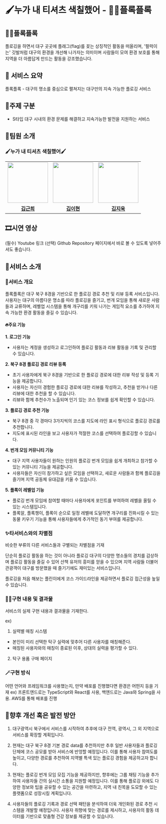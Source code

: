 # 🖌️누가 내 티셔츠 색칠했어 - 🚩🐸플록플록
## 🚩🐸플록플록
플로깅을 하면서 대구 곳곳에 플래그(flag)를 꽂는 상징적인 활동을 떠올리며, '펄럭이는' 깃발처럼 대구의 환경을 개선해 나가자는 의미이며 사람들이 모여 환경 보호를 통해 지역을 더 아름답게 만드는 활동을 강조했습니다.

## 🐸 서비스 요약
플록플록 - 대구의 명소를 중심으로 펼쳐지는 대구만의 지속 가능한 플로깅 서비스

## 🚩주제 구분
-	S타입 대구 시내의 환경 문제를 해결하고 지속가능한 발전을 지원하는 서비스 

## 💁팀원 소개
### 🖌️누가 내 티셔츠 색칠했어🖌️
<table>
 <tr>
    <td align="center"><a href="https://github.com/g1nya2"><img src="https://avatars.githubusercontent.com/g1nya2" width="130px;" alt=""></a></td>
    <td align="center"><a href="https://github.com/bbukkubbang"><img src="https://avatars.githubusercontent.com/bbukkubbang" width="130px;" alt=""></a></td>
    <td align="center"><a href="https://github.com/Alexarius"><img src="https://avatars.githubusercontent.com/Alexarius" width="130px;" alt=""></a></td>
  </tr>
  <tr>
    <td align="center"><a href="https://github.com/g1nya2"><b>김근희</b></a></td>
    <td align="center"><a href="https://github.com/bbukkubbang"><b>김이현</b></a></td>
    <td align="center"><a href="https://github.com/Alexarius"><b>김지욱</b></a></td>
  </tr>
</table>

## 🎞️시연 영상
(필수) Youtube 링크
(선택) Github Repository 페이지에서 바로 볼 수 있도록 넣어주셔도 좋습니다.

## 🚩서비스 소개
### 🧚서비스 개요

플록플록은 대구 북구 8경을 기반으로 한 플로깅 경로 추천 및 리뷰 등록 서비스입니다.
사용자는 대구의 아름다운 명소를 따라 플로깅을 즐기고, 번개 모임을 통해 새로운 사람들과 교류하며, 
레벨업 시스템을 통해 개구리를 키워 나가는 게임적 요소를 추가하여 지속 가능한 환경 활동을 즐길 수 있습니다.

#### 🔥주요 기능
**1. 로그인 기능**
 - 사용자는 계정을 생성하고 로그인하여 플로깅 활동과 리뷰 활동을 기록 및 관리할 수 있습니다.

**2. 북구 8경 플로깅 경로 리뷰 등록**
 - 초기 사용자에게 북구 8경을 기반으로 한 플로깅 경로에 대한 리뷰 작성 및 등록 기능을 제공합니다.
 - 사용자는 자신이 경험한 플로깅 경로에 대한 리뷰를 작성하고, 추천을 받거나 다른 리뷰에 대한 추천을 할 수 있습니다.
 - 리뷰와 함께 추천수가 노출되며 인기 있는 코스 정보를 쉽게 확인할 수 있습니다.

**3. 플로깅 경로 추천 기능**
 - 북구 8경 중 각 경마다 3가지씩의 코스를 지도에 라인 표시 형식으로 플로깅 경로를 추천합니다.
 - 지도에 표시된 라인을 보고 사용자가 적절한 코스를 선택하여 플로깅할 수 있습니다.

**4. 번개 모임 커뮤니티 기능**
 - 대구 지역 사용자들이 원하는 인원의 플로깅 번개 모임을 쉽게 개최하고 참가할 수 있는 커뮤니티 기능을 제공합니다.
 - 사용자들은 자신이 참가하고 싶은 모임을 선택하고, 새로운 사람들과 함께 플로깅을 즐기며 지역 공동체 유대감을 키울 수 있습니다.

**5. 플록이 레벨업 기능**
 - 플로깅 번개 모임에 참여할 때마다 사용자에게 포인트를 부여하여 레벨을 올릴 수 있는 시스템입니다.
 - 플록알, 플록챙이, 플록이 순으로 일정 레벨에 도달하면 개구리를 진화시킬 수 있는 동물 키우기 기능을 통해 사용자들에게 추가적인 동기 부여를 제공합니다.

### ✨타서비스와의 차별점
비슷한 부류의 다른 서비스들과 구별되는 차별점을 기재

단순히 플로깅 활동을 하는 것이 아니라 플로깅 대구의 다양한 명소들의 경치를 감상하며 플로깅 활동을 즐길 수 있어 산책 유저의 흥미를 얻을 수 있으며 지역 사람들 더불어 관광객이 대구를 방문했을 때 즐기기에도 재미있는 서비스입니다.

플로깅을 처음 해보는 플린이에게 코스 가이드라인을 제공하면서 플로깅 접근성을 높일 수 있습니다.

### 🧑‍💻구현 내용 및 결과물
서비스의 실제 구현 내용과 결과물을 기재한다.

ex)
1. 실력별 매칭 시스템
  - 본인이 미리 선택한 탁구 실력에 맞추어 다른 사용자를 매칭해준다.
  - 매칭된 사용자와의 매칭이 종료된 이후, 상대의 실력을 평가할 수 있다.
2. 탁구 용품 구매 페이지

### 🪄구현 방식
어떤 언어와 프레임워크를 사용했는지, 만약 배포를 진행했다면 환경은 어떤지 등을 기재
ex) 프론트엔드로는 TypeScript와 React를 사용, 백엔드로는 Java와 Spring을 사용. AWS를 통해 배포를 진행

## 🌟향후 개선 혹은 발전 방안

1. 대구광역시 북구에서 서비스를 시작하여 추후에 대구 전역, 광역시, 그 외 지역으로 서비스를 확장할 계획입니다.

2. 현재는 대구 북구 8경 기본 경로 data를 추천하지만 추후 일반 사용자들과 플로깅 단체에 코스 공모를 받아 서비스에 반엉할 예정입니다. 이를 통해 사용자 참여도를 높이고, 다양한 경로를 추천하여 지역별 특색 있는 플로깅 경험을 제공하고자 합니다.

3. 현재는 플로깅 번개 모임 모집 기능을 제공하지만, 향후에는 그룹 채팅 기능을 추가하여 사용자들 간의 실시간 소통을 지원할 예정입니다. 이를 통해 플로깅 외에도 다양한 정보와 팁을 공유할 수 있는 공간을 마련하고, 지역 내 친목을 도모할 수 있는 플랫폼으로 성장시킬 계획입니다.

4. 사용자들의 플로깅 기록과 경로 선택 패턴을 분석하여 더욱 개인화된 경로 추천 시스템을 개발할 예정입니다. 사용자 취향에 맞는 경로를 제시하고, 사용자의 활동 데이터를 기반으로 맞춤형 건강 정보를 제공할 수 있습니다.

